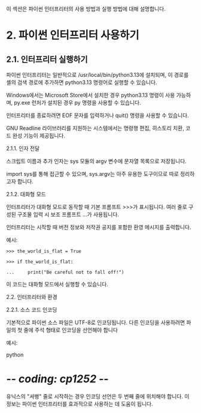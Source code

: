 이 섹션은 파이썬 인터프리터의 사용 방법과 실행 방법에 대해 설명합니다.

# 2. 파이썬 인터프리터 사용하기
## 2.1. 인터프리터 실행하기
파이썬 인터프리터는 일반적으로 /usr/local/bin/python3.13에 설치되며, 이 경로를 셸의 검색 경로에 추가하면 python3.13 명령어로 실행할 수 있습니다.

Windows에서는 Microsoft Store에서 설치한 경우 python3.13 명령이 사용 가능하며, py.exe 런처가 설치된 경우 py 명령을 사용할 수 있습니다.

인터프리터를 종료하려면 EOF 문자를 입력하거나 quit() 명령을 사용할 수 있습니다.

GNU Readline 라이브러리를 지원하는 시스템에서는 명령행 편집, 히스토리 치환, 코드 완성 기능이 제공됩니다.

2.1.1. 인자 전달

스크립트 이름과 추가 인자는 sys 모듈의 argv 변수에 문자열 목록으로 저장됩니다. 

import sys를 통해 접근할 수 있으며, sys.argv는 아주 유용한 도구이므로 따로 정리하고자 합니다.

2.1.2. 대화형 모드

인터프리터가 대화형 모드로 동작할 때 기본 프롬프트 >>>가 표시됩니다. 여러 줄로 구성된 구조물 입력 시 보조 프롬프트 ...가 사용됩니다.

인터프리터는 시작할 때 버전 정보와 저작권 공지를 포함한 환영 메시지를 출력합니다.

예시:


    >>> the_world_is_flat = True

    >>> if the_world_is_flat:

    ...     print("Be careful not to fall off!")


이 코드는 대화형 모드에서 실행할 수 있습니다.

2.2. 인터프리터와 환경

2.2.1. 소스 코드 인코딩

기본적으로 파이썬 소스 파일은 UTF-8로 인코딩됩니다. 다른 인코딩을 사용하려면 파일의 첫 줄에 주석 형태로 인코딩을 선언해야 합니다

예시:



python


# -*- coding: cp1252 -*-
유닉스의 "셔뱅" 줄로 시작하는 경우 인코딩 선언은 두 번째 줄에 위치해야 합니다.
이 정보는 파이썬 인터프리터를 효과적으로 사용하는 데 도움이 됩니다.
